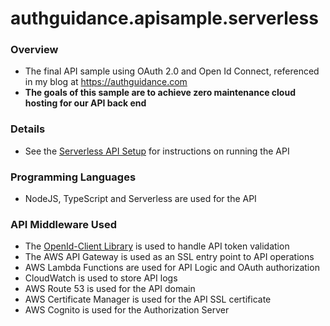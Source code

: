 # authguidance.apisample.serverless

### Overview
* The final API sample using OAuth 2.0 and Open Id Connect, referenced in my blog at https://authguidance.com
* **The goals of this sample are to achieve zero maintenance cloud hosting for our API back end** 

### Details
* See the [Serverless API Setup](https://authguidance.com/2018/12/16/how-to-run-the-cloud-api/) for instructions on running the API

### Programming Languages
* NodeJS, TypeScript and Serverless are used for the API

### API Middleware Used
* The [OpenId-Client Library](https://github.com/panva/node-openid-client) is used to handle API token validation
* The AWS API Gateway is used as an SSL entry point to API operations
* AWS Lambda Functions are used for API Logic and OAuth authorization
* CloudWatch is used to store API logs
* AWS Route 53 is used for the API domain
* AWS Certificate Manager is used for the API SSL certificate
* AWS Cognito is used for the Authorization Server

